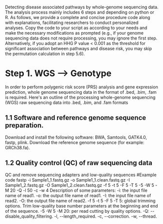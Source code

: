Detecting disease associated pathways by whole-genome sequencing data. 
The analysis process mainly includes 6 steps and depending on python or R. As follows, we provide a complete and concise procedure code along with explanations, facilitating researchers to conduct personalized analyses. Copy the code to your script as according to your needs and make the necessary modifications as prompted (e.g., if your genome sequencing data does not require processing, you may ignore the first step. Alternatively, if you adopt an HHG P value < 0.001 as the threshold for significant association between pathways and disease risk, you may skip the permutation calculation in step 5.6).

# Step 1. WGS —> Genotype ####
In order to perform polygenic risk score (PRS) analysis and gene expression prediction, whole genome sequencing data in the format of .bed, .bim, .fam is required.
Here's an outline of the processing whole-genome sequencing (WGS) raw sequencing data into .bed, .bim, and .fam formats

## 1.1	Software and reference genome sequence preparation.
Download and install the following software: BWA, Samtools, GATK4.0, fastp, plink.
Download the reference genome sequence (for example: GRCh38.fa).

## 1.2	Quality control (QC) of raw sequencing data
QC and remove sequencing adapters and low-quality sequences
#Example code
fastp -i Sample1_1.fastq.gz -o Sample1_1.clean.fastq.gz -I Sample1_2.fastq.gz -O Sample1_2.clean.fastq.gz -f 5 -t 5 -F 5 -T 5 -5 -W 5 -M 20 -Q -l 50 -c -w 4
Description of some parameters: -i: the input file name of read1. -o: the output file name of read1. -I: the input file name of read2. -O: the output file name of read2. -f 5 -t 5 -F 5 -T 5: global trimming options. Trim low-quality base number parameters at the beginning and end of the sequence. -5 -W 5 -M 20: per read cutting by quality options. -Q: --disable_quality_filtering. -l, --length_required. -c, --correction. -w, --thread.

